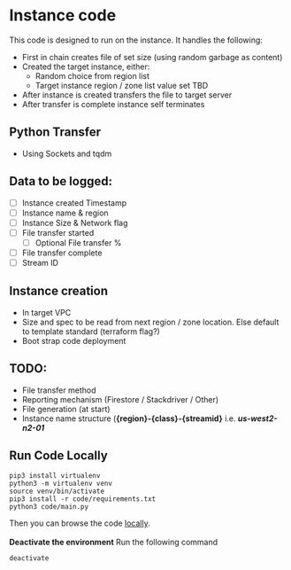 # Instance code

This code is designed to run on the instance. It handles the following: 

 - First in chain creates file of set size (using random garbage as content)
 - Created the target instance, either:
   - Random choice from region list
   - Target instance region / zone list value set TBD
 - After instance is created transfers the file to target server
 - After transfer is complete instance self terminates

## Python Transfer
 - Using Sockets and tqdm

## Data to be logged:
 - [ ] Instance created Timestamp
 - [ ] Instance name & region
 - [ ] Instance Size & Network flag
 - [ ] File transfer started
   - [ ] Optional File transfer %
 - [ ] File transfer complete
 - [ ] Stream ID

## Instance creation
 - In target VPC
 - Size and spec to be read from next region / zone location. Else default to template standard (terraform flag?)
 - Boot strap code deployment


## TODO:
 - File transfer method
 - Reporting mechanism (Firestore / Stackdriver / Other)
 - File generation (at start)
 - Instance name structure (**{region}-{class}-{streamid}** i.e. ***us-west2-n2-01***

 ## Run Code Locally
```
pip3 install virtualenv
python3 -m virtualenv venv
source venv/bin/activate
pip3 install -r code/requirements.txt
python3 code/main.py
```
Then you can browse the code [locally](http://localhost:8080).<br /><br />
**Deactivate the environment** 
Run the following command
```
deactivate
```